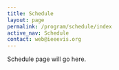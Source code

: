 ```yaml
---
title: Schedule
layout: page
permalink: /program/schedule/index
active_nav: Schedule
contact: web@ieeevis.org
---
```


Schedule page will go here.




